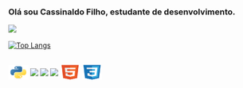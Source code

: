 ### Olá sou Cassinaldo Filho, estudante de desenvolvimento.

  <a href="https://github.com/cassinaldo-filho">
  <img height="180em" src="https://github-readme-stats.vercel.app/api?username=cassinaldo-filho&show_icons=true&theme=dracula&include_all_commits=true&count_private=true"/> 
  
  [![Top Langs](https://github-readme-stats.vercel.app/api/top-langs/?username=cassinaldo-filho&theme=dracula)](https://github.com/anuraghazra/github-readme-stats)
  
    
</div>
  
<div style="display: inline_block"><br>  
  <img align="center"  height="30" width="40" src="https://raw.githubusercontent.com/devicons/devicon/master/icons/python/python-original.svg">
  <img  align="center" height="30" src="https://cdn.jsdelivr.net/gh/devicons/devicon/icons/mysql/mysql-original.svg" />
  <img  align="center" height="30" src="https://cdn.jsdelivr.net/gh/devicons/devicon/icons/cplusplus/cplusplus-original.svg" />
  <img  align="center" height="30" src="https://cdn.jsdelivr.net/gh/devicons/devicon/icons/c/c-original.svg" />
  <img align="center" alt="Rafa-HTML" height="30" width="40" src="https://raw.githubusercontent.com/devicons/devicon/master/icons/html5/html5-original.svg">
  <img align="center" alt="Rafa-CSS" height="30" width="40" src="https://raw.githubusercontent.com/devicons/devicon/master/icons/css3/css3-original.svg">

</div>  
